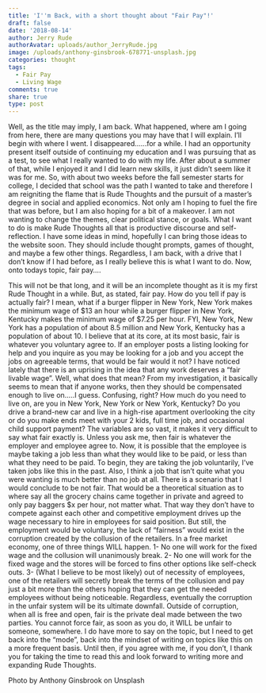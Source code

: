 ```yaml
---
title: 'I''m Back, with a short thought about "Fair Pay"!'
draft: false
date: '2018-08-14'
author: Jerry Rude
authorAvatar: uploads/author_JerryRude.jpg
image: /uploads/anthony-ginsbrook-678771-unsplash.jpg
categories: thought
tags:
  - Fair Pay
  - Living Wage
comments: true
share: true
type: post
---
```

Well, as the title may imply, I am back. What happened, where am I going from here, there are many questions you may have that I will explain. I’ll begin with where I went. I disappeared..….for a while. I had an opportunity present itself outside of continuing my education and I was pursuing that as a test, to see what I really wanted to do with my life.  After about a summer of that, while I enjoyed it and I did learn new skills, it just didn’t seem like it was for me. So, with about two weeks before the fall semester starts for college, I decided that school was the path I wanted to take and therefore I am reigniting the flame that is Rude Thoughts and the pursuit of a master’s degree in social and applied economics. Not only am I hoping to fuel the fire that was before, but I am also hoping for a bit of a makeover. I am not wanting to change the themes, clear political stance, or goals. What I want to do is make Rude Thoughts all that is productive discourse and self-reflection. I have some ideas in mind, hopefully I can bring those ideas to the website soon. They should include thought prompts, games of thought, and maybe a few other things. Regardless, I am back, with a drive that I don’t know if I had before, as I really believe this is what I want to do. Now, onto todays topic, fair pay….

This will not be that long, and it will be an incomplete thought as it is my first Rude Thought in a while. But, as stated, fair pay. How do you tell if pay is actually fair? I mean, what if a burger flipper in New York, New York makes the minimum wage of $13 an hour while a burger flipper in New York, Kentucky makes the minimum wage of $7.25 per hour. FYI, New York, New York has a population of about 8.5 million and New York, Kentucky has a population of about 10. I believe that at its core, at its most basic, fair is whatever you voluntary agree to. If an employer posts a listing looking for help and you inquire as you may be looking for a job and you accept the jobs on agreeable terms, that would be fair would it not? I have noticed lately that there is an uprising in the idea that any work deserves a “fair livable wage”. Well, what does that mean? From my investigation, it basically seems to mean that if anyone works, then they should be compensated enough to live on…..I guess. Confusing, right? How much do you need to live on, are you in New York, New York or New York, Kentucky? Do you drive a brand-new car and live in a high-rise apartment overlooking the city or do you make ends meet with your 2 kids, full time job, and occasional child support payment? The variables are so vast, it makes it very difficult to say what fair exactly is. Unless you ask me, then fair is whatever the employer and employee agree to. Now, it is possible that the employee is maybe taking a job less than what they would like to be paid, or less than what they need to be paid. To begin, they are taking the job voluntarily, I’ve taken jobs like this in the past. Also, I think a job that isn’t quite what you were wanting is much better than no job at all. There is a scenario that I would conclude to be not fair. That would be a theoretical situation as to where say all the grocery chains came together in private and agreed to only pay baggers $x per hour, not matter what. That way they don’t have to compete against each other and competitive employment drives up the wage necessary to hire in employees for said position. But still, the employment would be voluntary, the lack of “fairness” would exist in the corruption created by the collusion of the retailers. In a free market economy, one of three things WILL happen. 1- No one will work for the fixed wage and the collusion will unanimously break. 2- No one will work for the fixed wage and the stores will be forced to fins other options like self-check outs. 3- (What I believe to be most likely) out of necessity of employees, one of the retailers will secretly break the terms of the collusion and pay just a bit more than the others hoping that they can get the needed employees without being noticeable. Regardless, eventually the corruption in the unfair system will be its ultimate downfall. Outside of corruption, when all is free and open, fair is the private deal made between the two parties. You cannot force fair, as soon as you do, it WILL be unfair to someone, somewhere. I do have more to say on the topic, but I need to get back into the “mode”, back into the mindset of writing on topics like this on a more frequent basis. Until then, if you agree with me, if you don’t, I thank you for taking the time to read this and look forward to writing more and expanding Rude Thoughts. 

Photo by Anthony Ginsbrook on Unsplash
